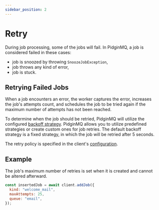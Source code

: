 ```yaml
---
sidebar_position: 2
---
```


# Retry

During job processing, some of the jobs will fail. In PidginMQ, a job is considered failed in these cases:

- job is snoozed by throwing `SnoozeJobException`,
- job throws any kind of error,
- job is stuck.

## Retrying Failed Jobs

When a job encounters an error, the worker captures the error, increases the job's attempts count, and schedules the job to be tried again if the maximum number of attempts has not been reached.

To determine when the job should be retried, PidginMQ will utilize the configured [backoff strategy](../backoff.md). PidginMQ allows you to utilize predefined strategies or create custom ones for job retries. The default backoff strategy is a fixed strategy, in which the job will be retried after 5 seconds.

The retry policy is specified in the client's [configuration](../configuration.md).

## Example

The job's maximum number of retries is set when it is created and cannot be altered afterward.

```js
const insertedJob = await client.addJob({
  kind: "welcome_mail",
  maxAttempts: 25,
  queue: "email",
});
```
